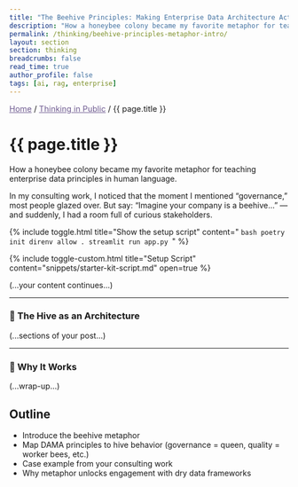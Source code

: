 ```yaml
---
title: "The Beehive Principles: Making Enterprise Data Architecture Actually Make Sense"
description: "How a honeybee colony became my favorite metaphor for teaching enterprise data principles in human language."
permalink: /thinking/beehive-principles-metaphor-intro/
layout: section
section: thinking
breadcrumbs: false
read_time: true
author_profile: false
tags: [ai, rag, enterprise]
---
```


<!-- BREADCRUMB NAV -->
<nav style="font-size: 0.9rem; margin-bottom: 1.5rem;">
  <a href="/" style="color: #6f5b91;">Home</a> /
  <a href="/thinking/" style="color: #6f5b91;">Thinking in Public</a> /
  <span style="color: #1c1c1c;">{{ page.title }}</span>
</nav>

<!-- MAIN CONTENT -->
# {{ page.title }}

How a honeybee colony became my favorite metaphor for teaching enterprise data principles in human language.

In my consulting work, I noticed that the moment I mentioned “governance,” most people glazed over. But say: “Imagine your company is a beehive...” — and suddenly, I had a room full of curious stakeholders.


{% include toggle.html
   title="Show the setup script"
   content="
        ```bash
        poetry init
        direnv allow .
        streamlit run app.py
        ```"
%}

{% include toggle-custom.html
   title="Setup Script"
   content="snippets/starter-kit-script.md"
   open=true
%}

(...your content continues...)


---

### 🧭 The Hive as an Architecture

(...sections of your post...)

---

### 🐝 Why It Works

(...wrap-up...)

## Outline
- Introduce the beehive metaphor
- Map DAMA principles to hive behavior (governance = queen, quality = worker bees, etc.)
- Case example from your consulting work
- Why metaphor unlocks engagement with dry data frameworks

